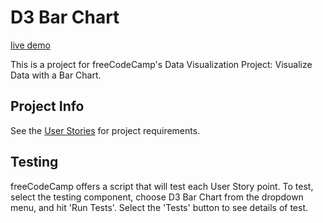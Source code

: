 # D3 Bar Chart

[live demo]( https://bradleyhop.github.io/d3-barchart-build/ )

This is a project for freeCodeCamp's Data Visualization Project: Visualize Data
with a Bar Chart.

## Project Info

See the [User
Stories](https://www.freecodecamp.org/learn/data-visualization/data-visualization-projects/visualize-data-with-a-bar-chart)
for project requirements.

## Testing

freeCodeCamp offers a script that will test each User Story point. To test,
select the testing component, choose D3 Bar Chart from the dropdown menu, and
hit 'Run Tests'. Select the 'Tests' button to see details of test.
